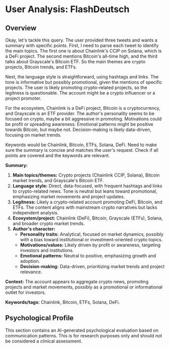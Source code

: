 # User Analysis: FlashDeutsch

## Overview

<think>
Okay, let's tackle this query. The user provided three tweets and wants a summary with specific points. First, I need to parse each tweet to identify the main topics. The first one is about Chainlink's CCIP on Solana, which is a DeFi project. The second mentions Bitcoin's all-time high, and the third talks about Grayscale's Bitcoin ETF. So the main themes are crypto projects, Bitcoin trends, and ETFs.

Next, the language style is straightforward, using hashtags and links. The tone is informative but possibly promotional, given the mentions of specific projects. The user is likely promoting crypto-related projects, so the legitness is questionable. The account might be a crypto influencer or a project promoter.

For the ecosystem, Chainlink is a DeFi project, Bitcoin is a cryptocurrency, and Grayscale is an ETF provider. The author's personality seems to be focused on crypto, maybe a bit aggressive in promoting. Motivations could be profit or spreading awareness. Emotional patterns might be positive towards Bitcoin, but maybe not. Decision-making is likely data-driven, focusing on market trends.

Keywords would be Chainlink, Bitcoin, ETFs, Solana, DeFi. Need to make sure the summary is concise and matches the user's request. Check if all points are covered and the keywords are relevant.
</think>

**Summary:**  
1. **Main topics/themes:** Crypto projects (Chainlink CCIP, Solana), Bitcoin market trends, and Grayscale's Bitcoin ETF.  
2. **Language style:** Direct, data-focused, with frequent hashtags and links to crypto-related news. Tone is neutral but leans toward promotional, emphasizing market movements and project updates.  
3. **Legitness:** Likely a crypto-related account promoting DeFi, Bitcoin, and ETFs. The content aligns with mainstream crypto narratives but lacks independent analysis.  
4. **Ecosystem/project:** Chainlink (DeFi), Bitcoin, Grayscale (ETFs), Solana, and broader crypto market trends.  
5. **Author's character:**  
   - **Personality traits:** Analytical, focused on market dynamics, possibly with a bias toward institutional or investment-oriented crypto topics.  
   - **Motivations/values:** Likely driven by profit or awareness, targeting investors and institutions.  
   - **Emotional patterns:** Neutral to positive, emphasizing growth and adoption.  
   - **Decision-making:** Data-driven, prioritizing market trends and project relevance.  

**Context:** The account appears to aggregate crypto news, promoting projects and market movements, possibly as a promotional or informational outlet for investors.  

**Keywords/tags:** Chainlink, Bitcoin, ETFs, Solana, DeFi.

## Psychological Profile

This section contains an AI-generated psychological evaluation based on communication patterns. This is for research purposes only and should not be considered a clinical assessment.